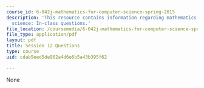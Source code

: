 ```yaml
---
course_id: 6-042j-mathematics-for-computer-science-spring-2015
description: 'This resource contains information regarding mathematics for computer
  science: In-class questions.'
file_location: /coursemedia/6-042j-mathematics-for-computer-science-spring-2015/cdab5eed5de962a4d6e6b5a43b395f62_MIT6_042JS15_cp12.pdf
file_type: application/pdf
layout: pdf
title: Session 12 Questions
type: course
uid: cdab5eed5de962a4d6e6b5a43b395f62

---
```

None